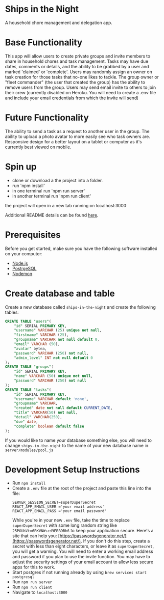 # Ships in the Night
A household chore management and delegation app.

# Base Functionality

This app will allow users to create private groups and invite members to share in household chores and task management.
Tasks may have due dates, comments or details, and the ability to be grabbed by a user and marked 'claimed' or 'complete'.
Users may randomly assign an owner on task creation for those tasks that no-one likes to tackle.
The group owner or "fleet commander" (the user that created the group) has the ability to remove users from the group.
Users may send email invite to others to join their crew (currently disabled on Heroku. You will need to create a .env file and include your email credentials from which the invite will send)

# Future Functionality

The ability to send a task as a request to another user in the group.
The ability to upload a photo avatar to more easily see who task owners are.
Responsive design for a better layout on a tablet or computer as it's currently best viewed on mobile.

# Spin up

- clone or download a the project into a folder.
- run 'npm install'
- in one terminal run 'npm run server'
- in another terminal run 'npm run client'

the project will open in a new tab running on localhost:3000

Additional README details can be found [here](https://github.com/nathantwold/ships-in-the-night).

# Prerequisites

Before you get started, make sure you have the following software installed on your computer:

- [Node.js](https://nodejs.org/en/)
- [PostrgeSQL](https://www.postgresql.org/)
- [Nodemon](https://nodemon.io/)

# Create database and table

Create a new database called `ships-in-the-night` and create the following tables:

```SQL
CREATE TABLE "users"(
	"id" SERIAL PRIMARY KEY,
	"username" VARCHAR (25) unique not null,
	"firstname" VARCHAR (25),
	"groupname" VARCHAR not null default 0,
	"email" VARCHAR (50),
	"avatar" bytea,
	"password" VARCHAR (250) not null,
	"admin_level" INT not null default 0
);
CREATE TABLE "groups"(
	"id" SERIAL PRIMARY KEY,
	"name" VARCHAR (50) unique not null,
	"password" VARCHAR (250) not null
);
CREATE TABLE "tasks"(
	"id" SERIAL PRIMARY KEY,
	"username" VARCHAR default 'none',
	"groupname" VARCHAR,
	"created" date not null default CURRENT_DATE,
	"title" VARCHAR(50) not null,
	"detail" VARCHAR(250),
	"due" date,
	"complete" boolean default false
);
```

If you would like to name your database something else, you will need to change `ships-in-the-night` to the name of your new database name in `server/modules/pool.js`

# Development Setup Instructions

* Run `npm install`
* Create a `.env` file at the root of the project and paste this line into the file:
    ```
    SERVER_SESSION_SECRET=superDuperSecret
    REACT_APP_EMAIL_USER ='your email address'
    REACT_APP_EMAIL_PASS ='your email password'
    ```
    While you're in your new `.env` file, take the time to replace `superDuperSecret` with some long random string like `25POUbVtx6RKVNWszd9ERB9Bb6` to keep your application secure. Here's a site that can help you: [https://passwordsgenerator.net/](https://passwordsgenerator.net/). If you don't do this step, create a secret with less than eight characters, or leave it as `superDuperSecret`, you will get a warning.
    You will need to enter a working email address and password if you plan to use the invite function.  You may have to adjust the security settings of your email account to allow less secure apps for this to work.
* Start postgres if not running already by using `brew services start postgresql`
* Run `npm run server`
* Run `npm run client`
* Navigate to `localhost:3000`

